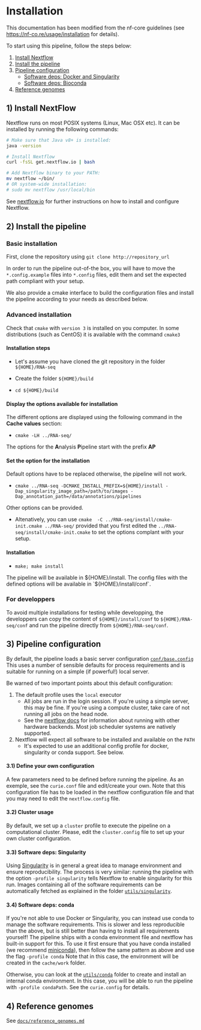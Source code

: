 # Installation

This documentation has been modified from the nf-core guidelines
(see https://nf-co.re/usage/installation for details).

To start using this pipeline, follow the steps below:

1. [Install Nextflow](#1-install-nextflow)
2. [Install the pipeline](#2-install-the-pipeline)
3. [Pipeline configuration](#3-pipeline-configuration)
    * [Software deps: Docker and Singularity](#31-software-deps-singularity)
    * [Software deps: Bioconda](#32-software-deps-conda)
4. [Reference genomes](#4-reference-genomes)

## 1) Install NextFlow
Nextflow runs on most POSIX systems (Linux, Mac OSX etc). It can be installed by running the following commands:

```bash
# Make sure that Java v8+ is installed:
java -version

# Install Nextflow
curl -fsSL get.nextflow.io | bash

# Add Nextflow binary to your PATH:
mv nextflow ~/bin/
# OR system-wide installation:
# sudo mv nextflow /usr/local/bin
```

See [nextflow.io](https://www.nextflow.io/) for further instructions on how to install and configure Nextflow.

## 2) Install the pipeline

### Basic installation

First, clone the repository using `git clone http://repository_url`

In order to run the pipeline out-of-the box, you will have to move the `*.config.example` files into `*.config` files, edit them and set the expected path compliant with your setup.

We also provide a cmake interface to build the configuration files and install the pipeline according to your needs as described below.

### Advanced installation

Check that `cmake` with  `version 3` is installed on you computer.
In some distributions (such as CentOS) it is available with the command `cmake3`

#### Installation steps

* Let's assume you have cloned the git repository in the folder `${HOME}/RNA-seq`

* Create the folder `${HOME}/build`

* `cd ${HOME}/build`

#### Display the options available for installation

The different options are displayed using the following command in the **Cache values** section:

* `cmake -LH ../RNA-seq/`

The options for the **A**nalysis **P**ipeline start with the prefix **AP**


#### Set the option for the installation

Default options have to be replaced otherwise, the pipeline will not work.

* `cmake ../RNA-seq -DCMAKE_INSTALL_PREFIX=${HOME}/install -Dap_singularity_image_path=/path/to/images -Dap_annotation_path=/data/annotations/pipelines`

Other options can be provided.

* Altenatively, you can use  `cmake  -C ../RNA-seq/install/cmake-init.cmake ../RNA-seq/` provided that you first edited the `../RNA-seq/install/cmake-init.cmake` to set the options complant with your setup.

#### Installation

* `make; make install`

The pipeline will be available in ${HOME}/install. 
The config files with the defined options will be available in `${HOME}/install/conf`.

### For developpers

To avoid multiple installations for testing while developping, the developpers can copy the content of `${HOME}/install/conf` to `${HOME}/RNA-seq/conf` and run the pipeline directly from `${HOME}/RNA-seq/conf`.



## 3) Pipeline configuration
By default, the pipeline loads a basic server configuration [`conf/base.config`](../conf/base.config)
This uses a number of sensible defaults for process requirements and is suitable for running
on a simple (if powerful!) local server.

Be warned of two important points about this default configuration:

1. The default profile uses the `local` executor
    * All jobs are run in the login session. If you're using a simple server, this may be fine. 
	If you're using a compute cluster, take care of not running all jobs on the head node.
    * See the [nextflow docs](https://www.nextflow.io/docs/latest/executor.html) for information about running with other hardware backends.
	Most job scheduler systems are natively supported.
2. Nextflow will expect all software to be installed and available on the `PATH`
    * It's expected to use an additional config profile for docker, singularity or conda support. See below.

#### 3.1) Define your own configuration

A few parameters need to be defined before running the pipeline. As an exemple, see the `curie.conf` file and edit/create your own.
Note that this configuration file has to be loaded in the nextflow configuration file and that you may need to edit the `nextflow.config` file.

#### 3.2) Cluster usage

By default, we set up a `cluster` profile to execute the pipeline on a computational cluster.
Please, edit the `cluster.config` file to set up your own cluster configuration.

#### 3.3) Software deps: Singularity

Using [Singularity](http://singularity.lbl.gov/) is in general a great idea to manage environment and ensure reproducibility.
The process is very similar: running the pipeline with the option `-profile singularity` tells Nextflow to enable singularity for this run. 
Images containing all of the software requirements can be automatically fetched as explained in the folder [`utils/singularity`](../utils/singularity/README.md).


#### 3.4) Software deps: conda
If you're not able to use Docker _or_ Singularity, you can instead use conda to manage the software requirements.
This is slower and less reproducible than the above, but is still better than having to install all requirements yourself!
The pipeline ships with a conda environment file and nextflow has built-in support for this.
To use it first ensure that you have conda installed (we recommend [miniconda](https://conda.io/miniconda.html)), then follow the same pattern as above and use the flag `-profile conda`
Note that in this case, the environment will be created in the `cache/work` folder.

Otherwise, you can look at the [`utils/conda`](../utils/conda/README.md) folder to create and install an internal conda environment.
In this case, you will be able to run the pipeline with `-profile condaPath`. See the `curie.config` for details.

## 4) Reference genomes

See [`docs/reference_genomes.md`](reference_genomes.md)
